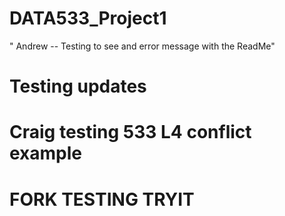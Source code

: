 # DATA533_Project1

" Andrew -- Testing to see and error message with the ReadMe" 
# Testing updates

# Craig testing 533 L4 conflict example




# FORK TESTING TRYIT
